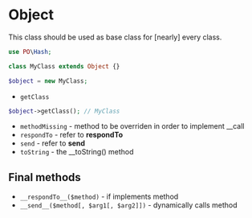 # Object

This class should be used as base class for [nearly] every class.

```php
use PO\Hash;

class MyClass extends Object {}

$object = new MyClass;
```

- ```getClass```
```php
$object->getClass(); // MyClass
```

- ```methodMissing``` - method to be overriden in order to implement __call
- ```respondTo``` - refer to __respondTo__
- ```send``` - refer to __send__
- ```toString``` - the __toString() method

## Final methods
- ```__respondTo__($method)``` - if implements method
- ```__send__($method[, $arg1[, $arg2]])``` - dynamically calls method
